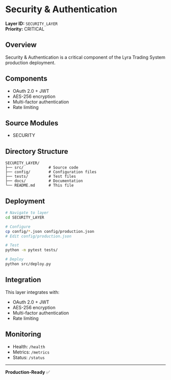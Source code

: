 # Security & Authentication

**Layer ID:** `SECURITY_LAYER`  
**Priority:** CRITICAL

## Overview

Security & Authentication is a critical component of the Lyra Trading System production deployment.

## Components

- OAuth 2.0 + JWT
- AES-256 encryption
- Multi-factor authentication
- Rate limiting

## Source Modules

- SECURITY

## Directory Structure

```
SECURITY_LAYER/
├── src/           # Source code
├── config/        # Configuration files
├── tests/         # Test files
├── docs/          # Documentation
└── README.md      # This file
```

## Deployment

```bash
# Navigate to layer
cd SECURITY_LAYER

# Configure
cp config/*.json config/production.json
# Edit config/production.json

# Test
python -m pytest tests/

# Deploy
python src/deploy.py
```

## Integration

This layer integrates with:
- OAuth 2.0 + JWT
- AES-256 encryption
- Multi-factor authentication
- Rate limiting

## Monitoring

- Health: `/health`
- Metrics: `/metrics`
- Status: `/status`

---

**Production-Ready** ✅
